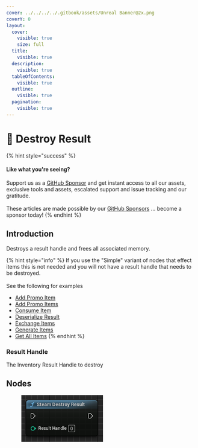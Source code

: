 ```yaml
---
cover: ../../../../.gitbook/assets/Unreal Banner@2x.png
coverY: 0
layout:
  cover:
    visible: true
    size: full
  title:
    visible: true
  description:
    visible: true
  tableOfContents:
    visible: true
  outline:
    visible: true
  pagination:
    visible: true
---
```


# 🔵 Destroy Result

{% hint style="success" %}
#### Like what you're seeing?

Support us as a [GitHub Sponsor](../../../../become-a-sponsor/) and get instant access to all our assets, exclusive tools and assets, escalated support and issue tracking and our gratitude.\
\
These articles are made possible by our [GitHub Sponsors](../../../../become-a-sponsor/) ... become a sponsor today!
{% endhint %}

## Introduction

Destroys a result handle and frees all associated memory.

{% hint style="info" %}
If you use the "Simple" variant of nodes that effect items this is not needed and you will not have a result handle that needs to be destroyed.\
\
See the following for examples

* [Add Promo Item](add-promo-item.md)
* [Add Promo Items](add-promo-items.md)
* [Consume Item](consume-item.md)
* [Deserialize Result](deserialize-result.md)
* [Exchange Items](exchange-items.md)
* [Generate Items](generate-items.md)
* [Get All Items](get-all-items.md)
{% endhint %}

### Result Handle

The Inventory Result Handle to destroy

## Nodes

<figure><img src="../../../../.gitbook/assets/image (10) (1) (1) (1) (1) (1) (1).png" alt=""><figcaption></figcaption></figure>
